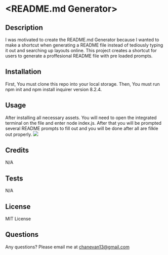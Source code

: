 # <README.md Generator>

## Description
I was motivated to create the README.md Generator because I wanted to make a shortcut when generating a README file instead of tediously typing it out and searching up layouts online. This project creates a shortcut for users to generate a proffesional README file with pre loaded prompts.


## Installation
First, You must clone this repo into your local storage. Then, You must run npm init and npm install inquirer version 8.2.4.


## Usage
After installing all necessary assets. You will need to open the integrated terminal on the file and enter node index.js. After that you will be prompted several README prompts to fill out and you will be done after all are filkle out properly. 
![](https://github.com/chanevan13/README.md-Generator/blob/main/Untitled_%20Jan%2028%2C%202023%208_06%20PM.gif)


## Credits
N/A


## Tests
N/A


## License
MIT License

## Questions
Any questions? Please email me at chanevan13@gmail.com
